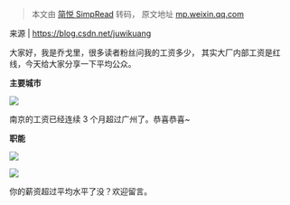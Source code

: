 > 本文由 [简悦 SimpRead](http://ksria.com/simpread/) 转码， 原文地址 [mp.weixin.qq.com](https://mp.weixin.qq.com/s?__biz=MzU3NDgxMzI0Mw==&mid=2247498411&idx=1&sn=afe79153b6ce4af539857691f9678f52&chksm=fd2e1fffca5996e9b85e2264ffc5c6d97b3a7f78e0ee081e2dc8d73477fb9476cbd4947715f7&mpshare=1&scene=1&srcid=0708pz8GhecaKeQ7j18ktShW&sharer_sharetime=1625740187795&sharer_shareid=7fece245937ac96f04f0fb8e1311fff1#rd)

来源 | https://blog.csdn.net/juwikuang

大家好，我是乔戈里，很多读者粉丝问我的工资多少， 其实大厂内部工资是红线，今天给大家分享一下平均公众。  

**主要城市**

![](https://mmbiz.qpic.cn/mmbiz_png/R3InYSAIZkElwialb0Q75ytYf8WNpsvODOWFSWcb4YxsvmCPWYe7w5Hk8QiaV0scuR1a0J8PeZKQNJCb4Py2OWEQ/640?wx_fmt=png)

南京的工资已经连续 3 个月超过广州了。恭喜恭喜~

**职能**

![](https://mmbiz.qpic.cn/mmbiz_png/R3InYSAIZkElwialb0Q75ytYf8WNpsvODMtos0DnvZ2GOMGuW0n8F7NpW0PbVlFyQ41rwJWO8nIOfm7bkdkzicxQ/640?wx_fmt=png)

![](https://mmbiz.qpic.cn/mmbiz_png/R3InYSAIZkElwialb0Q75ytYf8WNpsvODxH3LZ9g8sWcukcsvvliaylwk8eEqjHec7GRuyJXTzsdwhYeuZJicpzMg/640?wx_fmt=png)

你的薪资超过平均水平了没？欢迎留言。